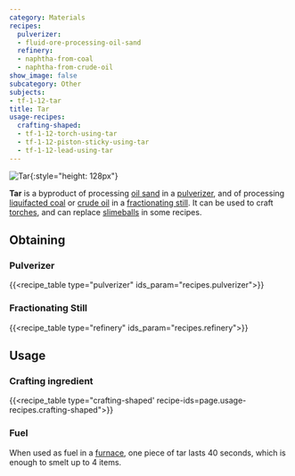 ```yaml
---
category: Materials
recipes:
  pulverizer:
  - fluid-ore-processing-oil-sand
  refinery:
  - naphtha-from-coal
  - naphtha-from-crude-oil
show_image: false
subcategory: Other
subjects:
- tf-1-12-tar
title: Tar
usage-recipes:
  crafting-shaped:
  - tf-1-12-torch-using-tar
  - tf-1-12-piston-sticky-using-tar
  - tf-1-12-lead-using-tar
---
```


![Tar](/images/docs/1.12/thermal-foundation/tar.png){:style="height: 128px"}


**Tar** is a byproduct of processing [oil sand](../oil-sand/) in a
[pulverizer](../../thermal-expansion/pulverizer/), and of processing [liquifacted
coal](../liquifacted-coal/) or [crude oil](../crude-oil/) in a
[fractionating still](../../thermal-expansion/fractionating-still/). It can be used to craft
[torches](https://minecraft.gamepedia.com/Torches), and can replace
[slimeballs](https://minecraft.gamepedia.com/Slimeball) in some recipes.


Obtaining
---------

### Pulverizer
{{<recipe_table type="pulverizer" ids_param="recipes.pulverizer">}}

### Fractionating Still
{{<recipe_table type="refinery" ids_param="recipes.refinery">}}


Usage
-----

### Crafting ingredient
{{<recipe_table type="crafting-shaped' recipe-ids=page.usage-recipes.crafting-shaped">}}

### Fuel
When used as fuel in a [furnace](https://minecraft.gamepedia.com/Furnace), one
piece of tar lasts 40 seconds, which is enough to smelt up to 4 items.
